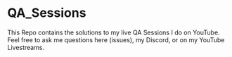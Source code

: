 # QA_Sessions
This Repo contains the solutions to my live QA Sessions I do on YouTube.  Feel free to ask me questions here (issues), my Discord, or on my YouTube Livestreams.

